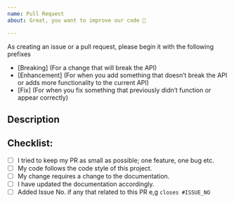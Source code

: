 ```yaml
---
name: Pull Request
about: Great, you want to improve our code 🤗 

---
```


<!-- 
  Pull requests are always greeted with happiness, but before opening a PR it 
  is better to open an issue and discuss it with the team. If it’s a current issue 
  that you want to work on, just leave a comment asking if you can take that issue. 
  Sometimes an issue is already in progress of being fixed. This way, we can ensure 
  that your precious time doesn’t get wasted. 
-->

As creating an issue or a pull request, please begin it with the following prefixes
- [Breaking] (For a change that will break the API)
- [Enhancement] (For when you add something that doesn’t break the API or adds more functionality to the current API)
- [Fix] (For when you fix something that previously didn’t function or appear correctly)

## Description
<!--- Describe your changes, or link to an issue -->

## Checklist:
<!--- 
 Go over all the following points, and put an `x` in all the boxes that apply.
 If you're unsure about any of these, don't hesitate to ask. We're here to help! 
-->
- [ ] I tried to keep my PR as small as possible; one feature, one bug etc.
- [ ] My code follows the code style of this project.
- [ ] My change requires a change to the documentation.
- [ ] I have updated the documentation accordingly.
- [ ] Added Issue No. if any that related to this PR e,g `closes #ISSUE_NO` 

<!-- 
  Read more on automatically closing issue associated with PR on Github 
  https://help.github.com/articles/closing-issues-using-keywords/
-->
